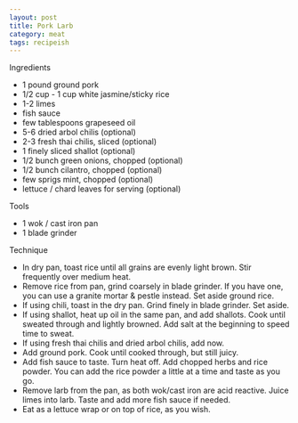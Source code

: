 ```yaml
---
layout: post
title: Pork Larb
category: meat
tags: recipeish
---
```


Ingredients

* 1 pound ground pork
* 1/2 cup - 1 cup white jasmine/sticky rice
* 1-2 limes
* fish sauce
* few tablespoons grapeseed oil
* 5-6 dried arbol chilis (optional)
* 2-3 fresh thai chilis, sliced (optional)
* 1 finely sliced shallot (optional)
* 1/2 bunch green onions, chopped (optional)
* 1/2 bunch cilantro, chopped (optional)
* few sprigs mint, chopped (optional) 
* lettuce / chard leaves for serving (optional)

Tools

* 1 wok / cast iron pan
* 1 blade grinder

Technique

* In dry pan, toast rice until all grains are evenly light brown. Stir frequently over medium heat.
* Remove rice from pan, grind coarsely in blade grinder. If you have one, you can use a granite mortar & pestle instead. Set aside ground rice. 
* If using chili, toast in the dry pan. Grind finely in blade grinder. Set aside. 
* If using shallot, heat up oil in the same pan, and add shallots. Cook until sweated through and lightly browned. Add salt at the beginning to speed time to sweat. 
* If using fresh thai chilis and dried arbol chilis, add now. 
* Add ground pork. Cook until cooked through, but still juicy.
* Add fish sauce to taste. Turn heat off. Add chopped herbs and rice powder. You can add the rice powder a little at a time and taste as you go.
* Remove larb from the pan, as both wok/cast iron are acid reactive. Juice limes into larb. Taste and add more fish sauce if needed. 
* Eat as a lettuce wrap or on top of rice, as you wish. 

